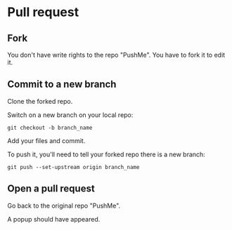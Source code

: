 # Pull request

## Fork

You don't have write rights to the repo "PushMe". You have to fork it to edit it.

## Commit to a new branch

Clone the forked repo.

Switch on a new branch on your local repo:

    git checkout -b branch_name

Add your files and commit.

To push it, you'll need to tell your forked repo there is a new branch:

    git push --set-upstream origin branch_name

## Open a pull request

Go back to the original repo "PushMe".

A popup should have appeared.